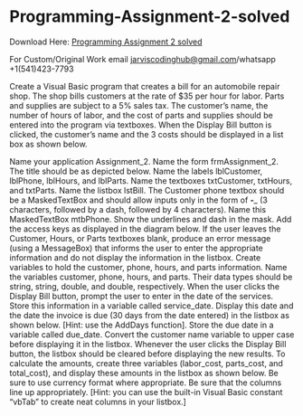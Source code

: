 # Programming-Assignment-2-solved

Download Here: [Programming Assignment 2 solved](https://jarviscodinghub.com/assignment/programming-assignment-2-solved/)

For Custom/Original Work email jarviscodinghub@gmail.com/whatsapp +1(541)423-7793

Create a Visual Basic program that creates a bill for an automobile repair shop. The shop bills customers at the rate of $35 per hour for labor. Parts and supplies are subject to a 5% sales tax.  The customer’s name, the number of hours of labor, and the cost of parts and supplies should be entered into the program via textboxes. When the Display Bill button is clicked, the customer’s name and the 3 costs should be displayed in a list box as shown below.

Name your application Assignment_2.
Name the form frmAssignment_2. The title should be as depicted below.
Name the labels lblCustomer, lblPhone, lblHours, and lblParts.
Name the textboxes txtCustomer, txtHours, and txtParts.
Name the listbox lstBill.
The Customer phone textbox should be a MaskedTextBox and should allow inputs only in the form of ___-____ (3 characters, followed by a dash, followed by 4 characters). Name this MaskedTextBox mtbPhone. Show the underlines and dash in the mask.
Add the access keys as displayed in the diagram below.
If the user leaves the Customer, Hours, or Parts textboxes blank, produce an error message (using a MessageBox) that informs the user to enter the appropriate information and do not display the information in the listbox.
Create variables to hold the customer, phone, hours, and parts information. Name the variables customer, phone, hours, and parts. Their data types should be string, string, double, and double, respectively.
When the user clicks the Display Bill button, prompt the user to enter in the date of the services. Store this information in a variable called service_date. Display this date and the date the invoice is due (30 days from the date entered) in the listbox as shown below. [Hint: use the AddDays function]. Store the due date in a variable called due_date.
Convert the customer name variable to upper case before displaying it in the listbox.
Whenever the user clicks the Display Bill button, the listbox should be cleared before displaying the new results.
To calculate the amounts, create three variables (labor_cost, parts_cost, and total_cost), and display these amounts in the listbox as shown below.
Be sure to use currency format where appropriate.
Be sure that the columns line up appropriately. [Hint: you can use the built-in Visual Basic constant “vbTab” to create neat columns in your listbox.]


